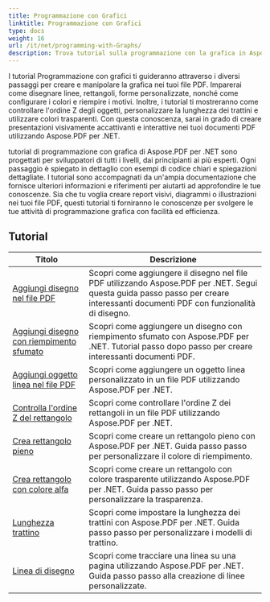 ```yaml
---
title: Programmazione con Grafici
linktitle: Programmazione con Grafici
type: docs
weight: 16
url: /it/net/programming-with-Graphs/
description: Trova tutorial sulla programmazione con la grafica in Aspose.PDF per .NET. Scopri come creare e personalizzare la grafica nei tuoi documenti PDF.
---
```

I tutorial Programmazione con grafici ti guideranno attraverso i diversi passaggi per creare e manipolare la grafica nei tuoi file PDF. Imparerai come disegnare linee, rettangoli, forme personalizzate, nonché come configurare i colori e riempire i motivi. Inoltre, i tutorial ti mostreranno come controllare l'ordine Z degli oggetti, personalizzare la lunghezza dei trattini e utilizzare colori trasparenti. Con questa conoscenza, sarai in grado di creare presentazioni visivamente accattivanti e interattive nei tuoi documenti PDF utilizzando Aspose.PDF per .NET.

tutorial di programmazione con grafica di Aspose.PDF per .NET sono progettati per sviluppatori di tutti i livelli, dai principianti ai più esperti. Ogni passaggio è spiegato in dettaglio con esempi di codice chiari e spiegazioni dettagliate. I tutorial sono accompagnati da un'ampia documentazione che fornisce ulteriori informazioni e riferimenti per aiutarti ad approfondire le tue conoscenze. Sia che tu voglia creare report visivi, diagrammi o illustrazioni nei tuoi file PDF, questi tutorial ti forniranno le conoscenze per svolgere le tue attività di programmazione grafica con facilità ed efficienza.

## Tutorial
| Titolo | Descrizione |
| --- | --- | 
| [Aggiungi disegno nel file PDF](./add-drawing/) | Scopri come aggiungere il disegno nel file PDF utilizzando Aspose.PDF per .NET. Segui questa guida passo passo per creare interessanti documenti PDF con funzionalità di disegno. |  
| [Aggiungi disegno con riempimento sfumato](./add-drawing-with-gradient-fill/) | Scopri come aggiungere un disegno con riempimento sfumato con Aspose.PDF per .NET. Tutorial passo dopo passo per creare interessanti documenti PDF. |  
| [Aggiungi oggetto linea nel file PDF](./add-line-object/) | Scopri come aggiungere un oggetto linea personalizzato in un file PDF utilizzando Aspose.PDF per .NET. |  
| [Controlla l'ordine Z del rettangolo](./control-rectangle-z-order/) | Scopri come controllare l'ordine Z dei rettangoli in un file PDF utilizzando Aspose.PDF per .NET.  |  
| [Crea rettangolo pieno](./create-filled-rectangle/) | Scopri come creare un rettangolo pieno con Aspose.PDF per .NET. Guida passo passo per personalizzare il colore di riempimento. |  
| [Crea rettangolo con colore alfa](./create-rectangle-with-alpha-color/) | Scopri come creare un rettangolo con colore trasparente utilizzando Aspose.PDF per .NET. Guida passo passo per personalizzare la trasparenza. |  
| [Lunghezza trattino](./dash-length/) | Scopri come impostare la lunghezza dei trattini con Aspose.PDF per .NET. Guida passo passo per personalizzare i modelli di trattino. |  
| [Linea di disegno](./drawing-line/) | Scopri come tracciare una linea su una pagina utilizzando Aspose.PDF per .NET. Guida passo passo alla creazione di linee personalizzate. |  